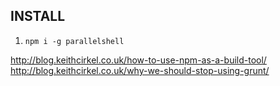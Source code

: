 INSTALL
-------
1. `npm i -g parallelshell`


http://blog.keithcirkel.co.uk/how-to-use-npm-as-a-build-tool/
http://blog.keithcirkel.co.uk/why-we-should-stop-using-grunt/